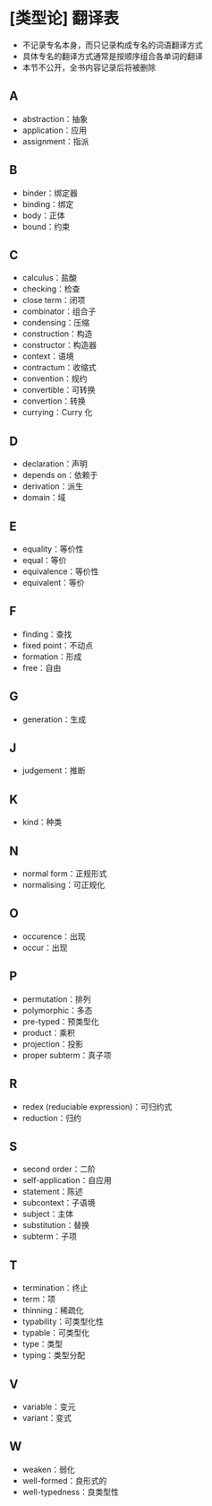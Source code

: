 # [类型论] 翻译表

- 不记录专名本身，而只记录构成专名的词语翻译方式
- 具体专名的翻译方式通常是按顺序组合各单词的翻译
- 本节不公开，全书内容记录后将被删除

## A
- abstraction：抽象
- application：应用
- assignment：指派

## B
- binder：绑定器
- binding：绑定
- body：正体
- bound：约束

## C
- calculus：盐酸
- checking：检查
- close term：闭项
- combinator：组合子
- condensing：压缩
- construction：构造
- constructor：构造器
- context：语境
- contractum：收缩式
- convention：规约
- convertible：可转换
- convertion：转换
- currying：$\text{Curry}$ 化

## D
- declaration：声明
- depends on：依赖于
- derivation：派生
- domain：域

## E
- equality：等价性
- equal：等价
- equivalence：等价性
- equivalent：等价

## F
- finding：查找
- fixed point：不动点
- formation：形成
- free：自由

## G
- generation：生成

## J
- judgement：推断

## K
- kind：种类

## N
- normal form：正规形式
- normalising：可正规化

## O
- occurence：出现
- occur：出现

## P
- permutation：排列
- polymorphic：多态
- pre-typed：预类型化
- product：乘积
- projection：投影
- proper subterm：真子项

## R
- redex (reduciable expression)：可归约式
- reduction：归约

## S
- second order：二阶
- self-application：自应用
- statement：陈述
- subcontext：子语境
- subject：主体
- substitution：替换
- subterm：子项

## T
- termination：终止
- term：项
- thinning：稀疏化
- typability：可类型化性
- typable：可类型化
- type：类型
- typing：类型分配

## V
- variable：变元
- variant：变式

## W
- weaken：弱化
- well-formed：良形式的
- well-typedness：良类型性

